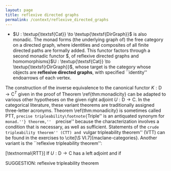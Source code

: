 ```yaml
---
layout: page
title: reflexive directed graphs
permalink: /context/reflexive_directed_graphs
---
```

-  $U : \textup{\textsf{Cat}} \to \textup{\textsf{DirGraph}}$ is also monadic. The monad forms (the underlying graph of) the free category on a directed graph, where identities and composites of all finite directed paths are formally added. This functor factors through a second monadic functor $, of reflexive directed graphs and homomorphisms}$U : \textup{\textsf{Cat}} \to \textup{\textsf{rDirGraph}}$, whose target is the category whose objects are **reflexive directed graphs**, with specified ``identity'' endoarrows of each vertex.



The construction of the inverse equivalence to the canonical functor $K : \mathsf{D} \to \mathsf{C}^T$ given in the proof  of Theorem \ref{thm:monadicity} can be adapted to various other hypotheses on the given right adjoint $U : \mathsf{D} \to \mathsf{C}$. In the categorical literature, these variant theorems are traditionally assigned three-letter acronyms. Theorem \ref{thm:monadicity} is sometimes called PTT,  ``precise tripleability\footnote{``Triple'' is an antiquated synonym for ``monad.''} theorem,''  ``precise'' because the characterization involves a condition that is necessary, as well as sufficient. Statements of the ``crude tripleability theorem'' (CTT) and ``vulgar tripleability theorem'' (VTT) can be found in the exercises to \cite[\S VI.7]{maclane-categories}. Another variant is the ``reflexive tripleability theorem'':

[\textnormal{RTT}]
If $U : \mathsf{D} \to \mathsf{C}$ has a left adjoint and if


SUGGESTION: reflexive tripleability theorem